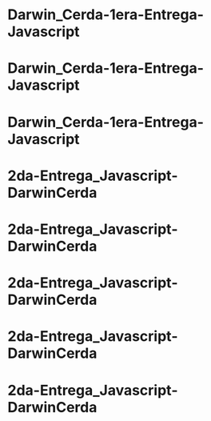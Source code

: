 # Darwin_Cerda-1era-Entrega-Javascript
# Darwin_Cerda-1era-Entrega-Javascript
# Darwin_Cerda-1era-Entrega-Javascript
# 2da-Entrega_Javascript-DarwinCerda
# 2da-Entrega_Javascript-DarwinCerda
# 2da-Entrega_Javascript-DarwinCerda
# 2da-Entrega_Javascript-DarwinCerda
# 2da-Entrega_Javascript-DarwinCerda
